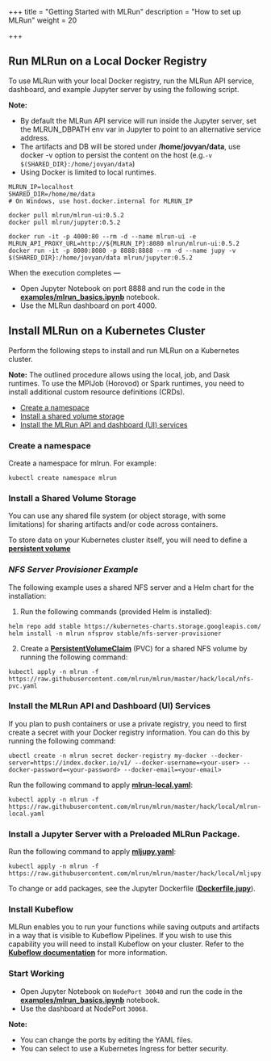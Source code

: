 +++
title = "Getting Started with MLRun"
description = "How to set up MLRun"
weight = 20
                    
+++

## Run MLRun on a Local Docker Registry

To use MLRun with your local Docker registry, run the MLRun API service, dashboard, and example Jupyter server by using the following script.

**Note:** 

- By default the MLRun API service will run inside the Jupyter server, set the MLRUN_DBPATH env var in Jupyter to point to an alternative service address.
- The artifacts and DB will be stored under **/home/jovyan/data**, use docker -v option to persist the content on the host (e.g.`-v $(SHARED_DIR}:/home/jovyan/data`)
- Using Docker is limited to local runtimes.

```shell
MLRUN_IP=localhost
SHARED_DIR=/home/me/data
# On Windows, use host.docker.internal for MLRUN_IP

docker pull mlrun/mlrun-ui:0.5.2
docker pull mlrun/jupyter:0.5.2

docker run -it -p 4000:80 --rm -d --name mlrun-ui -e MLRUN_API_PROXY_URL=http://${MLRUN_IP}:8080 mlrun/mlrun-ui:0.5.2
docker run -it -p 8080:8080 -p 8888:8888 --rm -d --name jupy -v $(SHARED_DIR}:/home/jovyan/data mlrun/jupyter:0.5.2
```

When the execution completes —

- Open Jupyter Notebook on port 8888 and run the code in the [**examples/mlrun_basics.ipynb**](https://github.com/mlrun/mlrun/blob/master/examples/mlrun_basics.ipynb) notebook.
- Use the MLRun dashboard on port 4000.

## Install MLRun on a Kubernetes Cluster

Perform the following steps to install and run MLRun on a Kubernetes cluster.

**Note:** The outlined procedure allows using the local, job, and Dask runtimes. To use the MPIJob (Horovod) or Spark runtimes, you need to install additional custom resource definitions (CRDs).

- [Create a namespace](https://mlrun.readthedocs.io/en/latest/install.html#k8s-create-a-namespace)
- [Install a shared volume storage](https://mlrun.readthedocs.io/en/latest/install.html#k8s-install-a-shared-volume-storage)
- [Install the MLRun API and dashboard (UI) services](https://mlrun.readthedocs.io/en/latest/install.html#k8s-install-mlrun-api-n-ui-services)


### Create a namespace

Create a namespace for mlrun. For example:
```shell
kubectl create namespace mlrun
```

### Install a Shared Volume Storage

You can use any shared file system (or object storage, with some limitations) for sharing artifacts and/or code across containers.

To store data on your Kubernetes cluster itself, you will need to define a [**persistent volume**](https://kubernetes.io/docs/concepts/storage/persistent-volumes/)

### _NFS Server Provisioner Example_

The following example uses a shared NFS server and a Helm chart for the installation:


1. Run the following commands (provided Helm is installed):

```shell
helm repo add stable https://kubernetes-charts.storage.googleapis.com/
helm install -n mlrun nfsprov stable/nfs-server-provisioner
```

2. Create a [**PersistentVolumeClaim**](https://raw.githubusercontent.com/mlrun/mlrun/master/hack/local/nfs-pvc.yaml) (PVC) for a shared NFS volume by running the following command:

```shell
kubectl apply -n mlrun -f https://raw.githubusercontent.com/mlrun/mlrun/master/hack/local/nfs-pvc.yaml
```

### Install the MLRun API and Dashboard (UI) Services

If you plan to push containers or use a private registry, you need to first create a secret with your Docker registry information. You can do this by running the following command:

```shell
ubectl create -n mlrun secret docker-registry my-docker --docker-server=https://index.docker.io/v1/ --docker-username=<your-user> --docker-password=<your-password> --docker-email=<your-email>
```

Run the following command to apply [**mlrun-local.yaml**](https://raw.githubusercontent.com/mlrun/mlrun/master/hack/local/mlrun-local.yaml):

```shell
kubectl apply -n mlrun -f https://raw.githubusercontent.com/mlrun/mlrun/master/hack/local/mlrun-local.yaml
```

### Install a Jupyter Server with a Preloaded MLRun Package.

Run the following command to apply [**mljupy.yaml**](https://raw.githubusercontent.com/mlrun/mlrun/master/hack/local/mljupy.yaml):

```shell
kubectl apply -n mlrun -f https://raw.githubusercontent.com/mlrun/mlrun/master/hack/local/mljupy.yaml
```

To change or add packages, see the Jupyter Dockerfile ([**Dockerfile.jupy**](https://www.kubeflow.org/docs/started/getting-started/)).

### Install Kubeflow

MLRun enables you to run your functions while saving outputs and artifacts in a way that is visible to Kubeflow Pipelines. If you wish to use this capability you will need to install Kubeflow on your cluster. Refer to the [**Kubeflow documentation**](https://www.kubeflow.org/docs/started/getting-started/) for more information.

### Start Working

-  Open Jupyter Notebook on ```NodePort 30040``` and run the code in the [**examples/mlrun_basics.ipynb**](https://github.com/mlrun/mlrun/blob/master/examples/mlrun_basics.ipynb) notebook.
- Use the dashboard at NodePort ```30068```.


**Note:** 
- You can change the ports by editing the YAML files.
- You can select to use a Kubernetes Ingress for better security. 





